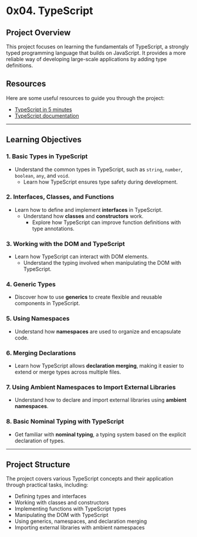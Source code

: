 # 0x04. TypeScript

## Project Overview

This project focuses on learning the fundamentals of TypeScript, a strongly typed programming language that builds on JavaScript. It provides a more reliable way of developing large-scale applications by adding type definitions.

## Resources

Here are some useful resources to guide you through the project:

- [TypeScript in 5 minutes](https://www.typescriptlang.org/docs/handbook/typescript-in-5-minutes.html)
- [TypeScript documentation](https://www.typescriptlang.org/docs/)

---

## Learning Objectives

### 1. Basic Types in TypeScript
   - Understand the common types in TypeScript, such as `string`, `number`, `boolean`, `any`, and `void`.
      - Learn how TypeScript ensures type safety during development.

### 2. Interfaces, Classes, and Functions
   - Learn how to define and implement **interfaces** in TypeScript.
      - Understand how **classes** and **constructors** work.
         - Explore how TypeScript can improve function definitions with type annotations.

### 3. Working with the DOM and TypeScript
   - Learn how TypeScript can interact with DOM elements.
      - Understand the typing involved when manipulating the DOM with TypeScript.

### 4. Generic Types
   - Discover how to use **generics** to create flexible and reusable components in TypeScript.

### 5. Using Namespaces
   - Understand how **namespaces** are used to organize and encapsulate code.

### 6. Merging Declarations
   - Learn how TypeScript allows **declaration merging**, making it easier to extend or merge types across multiple files.

### 7. Using Ambient Namespaces to Import External Libraries
   - Understand how to declare and import external libraries using **ambient namespaces**.

### 8. Basic Nominal Typing with TypeScript
   - Get familiar with **nominal typing**, a typing system based on the explicit declaration of types.

   ---

## Project Structure

The project covers various TypeScript concepts and their application through practical tasks, including:

- Defining types and interfaces
- Working with classes and constructors
- Implementing functions with TypeScript types
- Manipulating the DOM with TypeScript
- Using generics, namespaces, and declaration merging
- Importing external libraries with ambient namespaces
